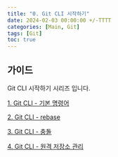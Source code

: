 ```yaml
---
title: "0. Git CLI 시작하기"
date: 2024-02-03 00:00:00 +/-TTTT
categories: [Main, Git]
tags: [Git]
toc: true
---
```


## 가이드

Git CLI 시작하기 시리즈 입니다.

[1. Git CLI - 기본 명령어](../git-cli-01-basic-commands)

[2. Git CLI - rebase](../git-cli-02-rebase)

[3. Git CLI - 충돌](../git-cli-03-conflict)

[4. Git CLI - 원격 저장소 관리](../git-cli-04-remote-repository)
